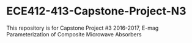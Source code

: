 # ECE412-413-Capstone-Project-N3
This repository is for Capstone Project #3 2016-2017, E-mag Parameterization of  Composite Microwave Absorbers

